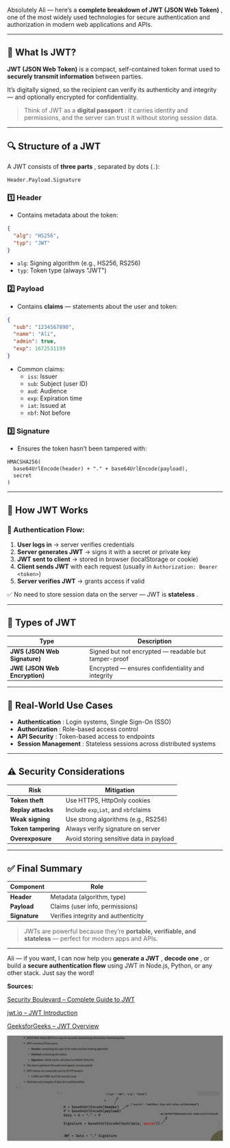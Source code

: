 Absolutely Ali — here’s a  **complete breakdown of JWT (JSON Web Token)** , one of the most widely used technologies for secure authentication and authorization in modern web applications and APIs.

---

## 🧠 What Is JWT?

**JWT (JSON Web Token)** is a compact, self-contained token format used to **securely transmit information** between parties.

It’s digitally signed, so the recipient can verify its authenticity and integrity — and optionally encrypted for confidentiality.

> Think of JWT as a  **digital passport** : it carries identity and permissions, and the server can trust it without storing session data.

---

## 🔍 Structure of a JWT

A JWT consists of  **three parts** , separated by dots (`.`):

```
Header.Payload.Signature
```

### 1️⃣ Header

* Contains metadata about the token:

```json
{
  "alg": "HS256",
  "typ": "JWT"
}
```

* `alg`: Signing algorithm (e.g., HS256, RS256)
* `typ`: Token type (always "JWT")

### 2️⃣ Payload

* Contains **claims** — statements about the user and token:

```json
{
  "sub": "1234567890",
  "name": "Ali",
  "admin": true,
  "exp": 1672531199
}
```

* Common claims:
  * `iss`: Issuer
  * `sub`: Subject (user ID)
  * `aud`: Audience
  * `exp`: Expiration time
  * `iat`: Issued at
  * `nbf`: Not before

### 3️⃣ Signature

* Ensures the token hasn’t been tampered with:

```
HMACSHA256(
  base64UrlEncode(header) + "." + base64UrlEncode(payload),
  secret
)
```

---

## 🔐 How JWT Works

### 🔁 Authentication Flow:

1. **User logs in** → server verifies credentials
2. **Server generates JWT** → signs it with a secret or private key
3. **JWT sent to client** → stored in browser (localStorage or cookie)
4. **Client sends JWT** with each request (usually in `Authorization: Bearer <token>`)
5. **Server verifies JWT** → grants access if valid

✅ No need to store session data on the server — JWT is  **stateless** .

---

## 🧰 Types of JWT

| Type                                | Description                                           |
| ----------------------------------- | ----------------------------------------------------- |
| **JWS (JSON Web Signature)**  | Signed but not encrypted — readable but tamper-proof |
| **JWE (JSON Web Encryption)** | Encrypted — ensures confidentiality and integrity    |

---

## 🧪 Real-World Use Cases

* **Authentication** : Login systems, Single Sign-On (SSO)
* **Authorization** : Role-based access control
* **API Security** : Token-based access to endpoints
* **Session Management** : Stateless sessions across distributed systems

---

## ⚠️ Security Considerations

| Risk                      | Mitigation                                 |
| ------------------------- | ------------------------------------------ |
| **Token theft**     | Use HTTPS, HttpOnly cookies                |
| **Replay attacks**  | Include `exp`,`iat`, and `nbf`claims |
| **Weak signing**    | Use strong algorithms (e.g., RS256)        |
| **Token tampering** | Always verify signature on server          |
| **Overexposure**    | Avoid storing sensitive data in payload    |

---

## ✅ Final Summary

| Component           | Role                                |
| ------------------- | ----------------------------------- |
| **Header**    | Metadata (algorithm, type)          |
| **Payload**   | Claims (user info, permissions)     |
| **Signature** | Verifies integrity and authenticity |

> JWTs are powerful because they’re **portable, verifiable, and stateless** — perfect for modern apps and APIs.

---

Ali — if you want, I can now help you  **generate a JWT** ,  **decode one** , or build a **secure authentication flow** using JWT in Node.js, Python, or any other stack. Just say the word!

**Sources:**

[Security Boulevard – Complete Guide to JWT](https://securityboulevard.com/2025/04/complete-guide-to-jwt-and-how-it-works/)

[jwt.io – JWT Introduction](https://www.jwt.io/introduction)

[GeeksforGeeks – JWT Overview](https://www.geeksforgeeks.org/web-tech/json-web-token-jwt/)


![1758439117091](image/jwt/1758439117091.png)
